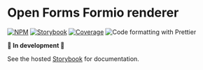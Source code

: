 # Open Forms Formio renderer

[![NPM](https://img.shields.io/npm/v/@open-formulieren/formio-renderer.svg)](https://www.npmjs.com/package/@open-formulieren/formio-renderer)
[![Storybook](https://img.shields.io/badge/docs-Storybook-FF4785?style=flat)][Storybook]
[![Coverage](https://codecov.io/github/open-formulieren/formio-renderer/graph/badge.svg?token=446OCQXNUG)](https://codecov.io/github/open-formulieren/formio-renderer)
![Code formatting with Prettier](https://img.shields.io/badge/code_style-prettier-ff69b4.svg?style=flat-square)

**🚧 In development 🚧**

See the hosted [Storybook][Storybook] for documentation.

[Storybook]: https://open-formulieren.github.io/formio-renderer/
